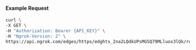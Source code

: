 <!-- Code generated for API Clients. DO NOT EDIT. -->

#### Example Request

```bash
curl \
-X GET \
-H "Authorization: Bearer {API_KEY}" \
-H "Ngrok-Version: 2" \
https://api.ngrok.com/edges/https/edghts_2na2LQdkUPsMG5Q79MLluox3lQk/routes/edghtsrt_2na2LNifmlqixCJCRtTRlZAcduf/saml
```
